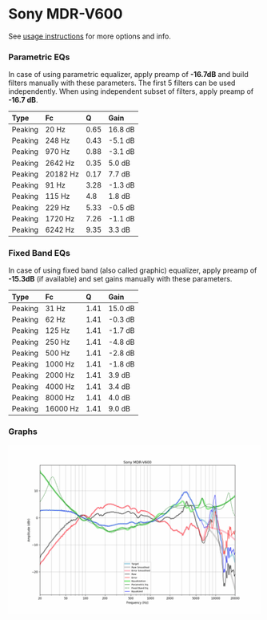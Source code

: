 # Sony MDR-V600
See [usage instructions](https://github.com/jaakkopasanen/AutoEq#usage) for more options and info.

### Parametric EQs
In case of using parametric equalizer, apply preamp of **-16.7dB** and build filters manually
with these parameters. The first 5 filters can be used independently.
When using independent subset of filters, apply preamp of **-16.7 dB**.

| Type    | Fc       |    Q | Gain    |
|:--------|:---------|:-----|:--------|
| Peaking | 20 Hz    | 0.65 | 16.8 dB |
| Peaking | 248 Hz   | 0.43 | -5.1 dB |
| Peaking | 970 Hz   | 0.88 | -3.1 dB |
| Peaking | 2642 Hz  | 0.35 | 5.0 dB  |
| Peaking | 20182 Hz | 0.17 | 7.7 dB  |
| Peaking | 91 Hz    | 3.28 | -1.3 dB |
| Peaking | 115 Hz   | 4.8  | 1.8 dB  |
| Peaking | 229 Hz   | 5.33 | -0.5 dB |
| Peaking | 1720 Hz  | 7.26 | -1.1 dB |
| Peaking | 6242 Hz  | 9.35 | 3.3 dB  |

### Fixed Band EQs
In case of using fixed band (also called graphic) equalizer, apply preamp of **-15.3dB**
(if available) and set gains manually with these parameters.

| Type    | Fc       |    Q | Gain    |
|:--------|:---------|:-----|:--------|
| Peaking | 31 Hz    | 1.41 | 15.0 dB |
| Peaking | 62 Hz    | 1.41 | -0.3 dB |
| Peaking | 125 Hz   | 1.41 | -1.7 dB |
| Peaking | 250 Hz   | 1.41 | -4.8 dB |
| Peaking | 500 Hz   | 1.41 | -2.8 dB |
| Peaking | 1000 Hz  | 1.41 | -1.8 dB |
| Peaking | 2000 Hz  | 1.41 | 3.9 dB  |
| Peaking | 4000 Hz  | 1.41 | 3.4 dB  |
| Peaking | 8000 Hz  | 1.41 | 4.0 dB  |
| Peaking | 16000 Hz | 1.41 | 9.0 dB  |

### Graphs
![](./Sony%20MDR-V600.png)